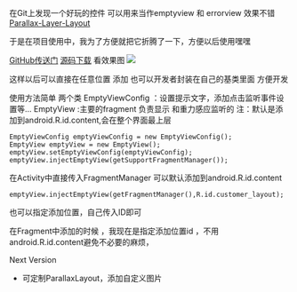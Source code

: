 在Git上发现一个好玩的控件 可以用来当作emptyview 和 errorview 效果不错
[Parallax-Layer-Layout](https://github.com/SchibstedSpain/Parallax-Layer-Layout)

于是在项目使用中，我为了方便就把它折腾了一下，方便以后使用嘿嘿

[GitHub传送门](https://github.com/wushge11/WSGEmptyView)
[源码下载](http://download.csdn.net/detail/wushge11/9624032)
看效果图
![](http://img.blog.csdn.net/20160907124952203)

这样以后可以直接在任意位置 添加
也可以开发者封装在自己的基类里面 方便开发

使用方法简单
两个类
EmptyViewConfig ：设置提示文字，添加点击监听事件设置等...
EmptyView :主要的fragment 负责显示 和重力感应监听的 
注：默认是添加到android.R.id.content,会在整个界面最上层

```
EmptyViewConfig emptyViewConfig = new EmptyViewConfig();
EmptyView emptyView = new EmptyView();
emptyView.setEmptyViewConfig(emptyViewConfig);
emptyView.injectEmptyView(getSupportFragmentManager());
```
在Activity中直接传入FragmentManager 可以默认添加到android.R.id.content

```
emptyView.injectEmptyView(getFragmentManager(),R.id.customer_layout);
```

也可以指定添加位置，自己传入ID即可

在Fragment中添加的时候 ，我现在是指定添加位置id ，不用android.R.id.content避免不必要的麻烦，


Next Version

 - 可定制ParallaxLayout，添加自定义图片

